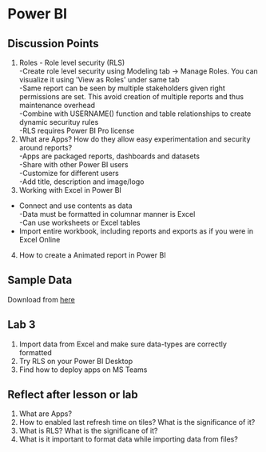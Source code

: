 # Power BI

## Discussion Points
1. Roles - Role level security (RLS)  
  -Create role level security using Modeling tab -> Manage Roles. You can visualize it using 'View as Roles' under same tab  
  -Same report can be seen by multiple stakeholders given right permissions are set. This avoid creation of multiple reports and thus maintenance overhead  
  -Combine with USERNAME() function and table relationships to create dynamic securituy rules  
  -RLS requires Power BI Pro license
2. What are Apps? How do they allow easy experimentation and security around reports?  
  -Apps are packaged reports, dashboards and datasets  
  -Share with other Power BI users  
  -Customize for different users  
  -Add title, description and image/logo  
3. Working with Excel in Power BI  
  - Connect and use contents as data  
  -Data must be formatted in columnar manner is Excel  
  -Can use worksheets or Excel tables
  - Import entire workbook, including reports and exports as if you were in Excel Online 
4. How to create a Animated report in Power BI

## Sample Data
Download from [here](https://docs.microsoft.com/en-us/power-bi/create-reports/sample-datasets)

## Lab 3
1. Import data from Excel and make sure data-types are correctly formatted
2. Try RLS on your Power BI Desktop
3. Find how to deploy apps on MS Teams

## Reflect after lesson or lab
1. What are Apps?  
2. How to enabled last refresh time on tiles? What is the significance of it?  
3. What is RLS? What is the significane of it?  
4. What is it important to format data while importing data from files?
